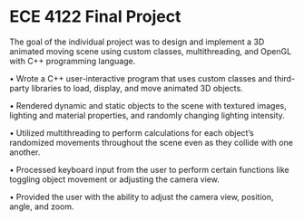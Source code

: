 # ECE 4122 Final Project

The goal of the individual project was to design and implement a 3D animated moving scene using custom classes, multithreading, and OpenGL with C++ programming language.

  •	Wrote a C++ user-interactive program that uses custom classes and third-party libraries to load, display, and move animated 3D objects.
  
  •	Rendered dynamic and static objects to the scene with textured images, lighting and material properties, and randomly changing lighting intensity.
  
  •	Utilized multithreading to perform calculations for each object’s randomized movements throughout the scene even as they collide with one another.
  
  • Processed keyboard input from the user to perform certain functions like toggling object movement or adjusting the camera view.
  
  • Provided the user with the ability to adjust the camera view, position, angle, and zoom.

